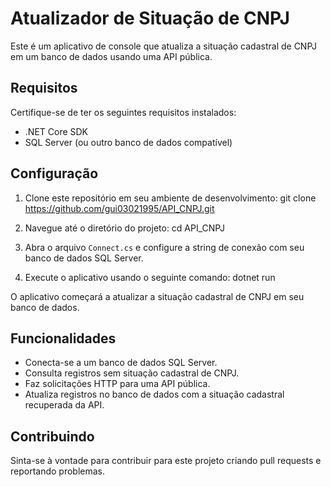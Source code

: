 # Atualizador de Situação de CNPJ

Este é um aplicativo de console que atualiza a situação cadastral de CNPJ em um banco de dados usando uma API pública.

## Requisitos

Certifique-se de ter os seguintes requisitos instalados:

- .NET Core SDK
- SQL Server (ou outro banco de dados compatível)

## Configuração

1. Clone este repositório em seu ambiente de desenvolvimento:
git clone https://github.com/gui03021995/API_CNPJ.git

2. Navegue até o diretório do projeto:
cd API_CNPJ


3. Abra o arquivo `Connect.cs` e configure a string de conexão com seu banco de dados SQL Server.

4. Execute o aplicativo usando o seguinte comando:
dotnet run


O aplicativo começará a atualizar a situação cadastral de CNPJ em seu banco de dados.

## Funcionalidades

- Conecta-se a um banco de dados SQL Server.
- Consulta registros sem situação cadastral de CNPJ.
- Faz solicitações HTTP para uma API pública.
- Atualiza registros no banco de dados com a situação cadastral recuperada da API.

## Contribuindo

Sinta-se à vontade para contribuir para este projeto criando pull requests e reportando problemas.





